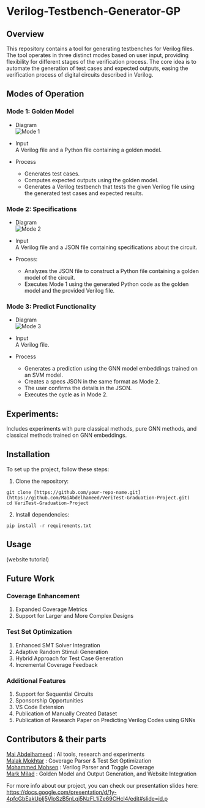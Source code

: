 # Verilog-Testbench-Generator-GP

## Overview
This repository contains a tool for generating testbenches for Verilog files. The tool operates in three distinct modes based on user input, providing flexibility for different stages of the verification process. The core idea is to automate the generation of test cases and expected outputs, easing the verification process of digital circuits described in Verilog.

## Modes of Operation
### Mode 1: Golden Model
* Diagram <br>
 ![Mode 1](https://github.com/MaiAbdelhameed/Verilog-Testbench-Generator-GP/assets/82734074/e8db7c95-050f-44bd-b7b0-80249eddda06)

* Input <br>
A Verilog file and a Python file containing a golden model.<br>

* Process <br>
  * Generates test cases.<br>
  * Computes expected outputs using the golden model.<br>
  * Generates a Verilog testbench that tests the given Verilog file using the generated test cases and expected results.<br>


### Mode 2: Specifications<br>
* Diagram<br>
 ![Mode 2](https://github.com/MaiAbdelhameed/Verilog-Testbench-Generator-GP/assets/82734074/82b867b9-1b1e-4540-a4f3-8678ffb0089f)

* Input <br> 
A Verilog file and a JSON file containing specifications about the circuit.<br>
* Process:
  * Analyzes the JSON file to construct a Python file containing a golden model of the circuit.
  *  Executes Mode 1 using the generated Python code as the golden model and the provided Verilog file.


### Mode 3: Predict Functionality
* Diagram <br>
![Mode 3](https://github.com/MaiAbdelhameed/Verilog-Testbench-Generator-GP/assets/82734074/d795f4ce-08d6-4888-b43e-a8a2de91134a)

* Input <br>
A Verilog file. <br>

* Process<br>
  * Generates a prediction using the GNN model embeddings trained on an SVM model. <br>
  * Creates a specs JSON in the same format as Mode 2. <br>
  * The user confirms the details in the JSON. <br> 
  * Executes the cycle as in Mode 2. <br> 

## Experiments:
Includes experiments with pure classical methods, pure GNN methods, and classical methods trained on GNN embeddings.

## Installation
To set up the project, follow these steps:

1. Clone the repository:
```
git clone [https://github.com/your-repo-name.git](https://github.com/MaiAbdelhameed/VeriTest-Graduation-Project.git)
cd VeriTest-Graduation-Project
```

2. Install dependencies:
```
pip install -r requirements.txt
```

## Usage
(website tutorial)

## Future Work
### Coverage Enhancement
1. Expanded Coverage Metrics
2. Support for Larger and More Complex Designs

### Test Set Optimization
1. Enhanced SMT Solver Integration
2. Adaptive Random Stimuli Generation
3. Hybrid Approach for Test Case Generation
4. Incremental Coverage Feedback

### Additional Features
1. Support for Sequential Circuits
2. Sponsorship Opportunities
3. VS Code Extension
4. Publication of Manually Created Dataset
5. Publication of Research Paper on Predicting Verilog Codes using GNNs

## Contributors & their parts
[Mai Abdelhameed](https://github.com/MaiAbdelhameed) : AI tools, research and experiments <br>
[Malak Mokhtar](https://github.com/Malak-Mokhtar) : Coverage Parser & Test Set Optimization<br>
[Mohammed Mohsen](https://github.com/Makoish) : Verilog Parser and Toggle Coverage <br>
[Mark Milad](https://github.com/helloworld877) : Golden Model and Output Generation, and Website Integration <br>



For more info about our project, you can check our presentation slides here: https://docs.google.com/presentation/d/1y-4pfcGbEakUpIj5VloSzB5nLqj5NzFL1iZe69CHcl4/edit#slide=id.p
